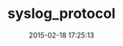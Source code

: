 ---
layout: post
title:  "syslog_protocol"
repo:   "eric/syslog_protocol"
date:   2015-02-18 17:25:13
gemurl: https://github.com/eric/syslog_protocol
---